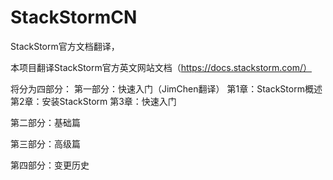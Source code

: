 # StackStormCN
StackStorm官方文档翻译，

本项目翻译StackStorm官方英文网站文档（https://docs.stackstorm.com/）

将分为四部分：
第一部分：快速入门（JimChen翻译）
  第1章：StackStorm概述
  第2章：安装StackStorm
  第3章：快速入门

第二部分：基础篇


第三部分：高级篇


第四部分：变更历史


